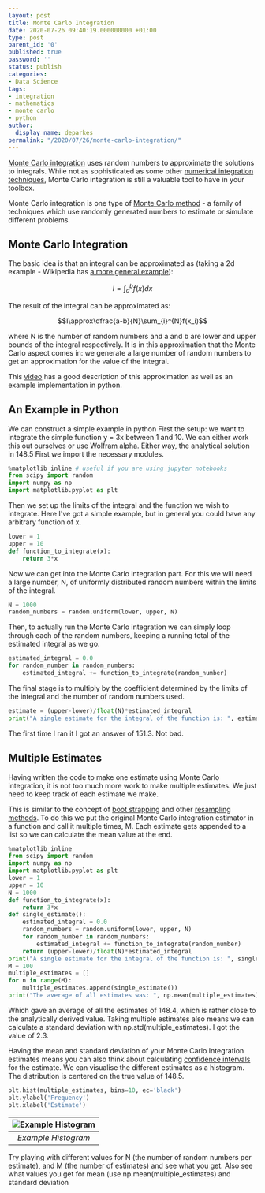 ```yaml
---
layout: post
title: Monte Carlo Integration
date: 2020-07-26 09:40:19.000000000 +01:00
type: post
parent_id: '0'
published: true
password: ''
status: publish
categories:
- Data Science
tags:
- integration
- mathematics
- monte carlo
- python
author:
  display_name: deparkes
permalink: "/2020/07/26/monte-carlo-integration/"
---
```

<a href="https://en.wikipedia.org/wiki/Monte_Carlo_integration">Monte Carlo integration</a> uses random numbers to approximate the solutions to integrals. While not as sophisticated as some other <a href="https://en.wikipedia.org/wiki/Numerical_integration">numerical integration techniques</a>, Monte Carlo integration is still a valuable tool to have in your toolbox.

Monte Carlo integration is one type of <a href="https://en.wikipedia.org/wiki/Monte_Carlo_method">Monte Carlo method</a> - a family of techniques which use randomly generated numbers to estimate or simulate different problems.
<h2>Monte Carlo Integration</h2>
The basic idea is that an integral can be approximated as (taking a 2d example - Wikipedia has <a href="https://en.wikipedia.org/wiki/Monte_Carlo_integration">a more general example</a>):

$$I=\int^b_af(x)dx$$

The result of the integral can be approximated as:

$$I\approx\dfrac{a-b}{N}\sum_{i}^{N}f(x_i)$$

where N is the number of random numbers and a and b are lower and upper bounds of the integral respectively.
It is in this approximation that the Monte Carlo aspect comes in: we generate a large number of random numbers to get an approximation for the value of the integral.

This <a href="https://www.youtube.com/watch?v=WAf0rqwAvgg">video</a> has a good description of this approximation as well as an example implementation in python.
<dl></dl>
<h2>An Example in Python</h2>
We can construct a simple example in python
First the setup: we want to integrate the simple function y = 3x between 1 and 10. We can either work this out ourselves or use <a href="https://www.wolframalpha.com/input/?i=integral+of+3x+between+1+and+10">Wolfram alpha</a>. Either way, the analytical solution in 148.5
First we import the necessary modules.

```python
%matplotlib inline # useful if you are using jupyter notebooks
from scipy import random
import numpy as np
import matplotlib.pyplot as plt
```

Then we set up the limits of the integral and the function we wish to integrate. Here I've got a simple example, but in general you could have any arbitrary function of x.

```python
lower = 1
upper = 10
def function_to_integrate(x):
    return 3*x
```

Now we can get into the Monte Carlo integration part. For this we will need a large number, N, of uniformly distributed random numbers within the limits of the integral.

```python
N = 1000
random_numbers = random.uniform(lower, upper, N)
```

Then, to actually run the Monte Carlo integration we can simply loop through each of the random numbers, keeping a running total of the estimated integral as we go.

```python
estimated_integral = 0.0
for random_number in random_numbers:
    estimated_integral += function_to_integrate(random_number)
```

The final stage is to multiply by the coefficient determined by the limits of the integral and the number of random numbers used.

```python
estimate = (upper-lower)/float(N)*estimated_integral
print("A single estimate for the integral of the function is: ", estimate)
```

The first time I ran it I got an answer of 151.3. Not bad.
<h2>Multiple Estimates</h2>
Having written the code to make one estimate using Monte Carlo integration, it is not too much more work to make multiple estimates. We just need to keep track of each estimate we make.

This is similar to the concept of <a href="https://en.wikipedia.org/wiki/Bootstrapping_%28statistics%29">boot strapping</a> and other <a href="https://stats.stackexchange.com/questions/104040/resampling-simulation-methods-monte-carlo-bootstrapping-jackknifing-cross">resampling methods</a>.
To do this we put the original Monte Carlo integration estimator in a function and call it multiple times, M. Each estimate gets appended to a list so we can calculate the mean value at the end.

```python
%matplotlib inline
from scipy import random
import numpy as np
import matplotlib.pyplot as plt
lower = 1
upper = 10
N = 1000
def function_to_integrate(x):
    return 3*x
def single_estimate():
    estimated_integral = 0.0
    random_numbers = random.uniform(lower, upper, N)
    for random_number in random_numbers:
        estimated_integral += function_to_integrate(random_number)
    return (upper-lower)/float(N)*estimated_integral
print("A single estimate for the integral of the function is: ", single_estimate())
M = 100
multiple_estimates = []
for n in range(M):
    multiple_estimates.append(single_estimate())
print("The average of all estimates was: ", np.mean(multiple_estimates))
```

Which gave an average of all the estimates of 148.4, which is rather close to the analytically derived value. Taking multiple estimates also means we can calculate a standard deviation with np.std(multiple_estimates). I got the value of 2.3.

Having the mean and standard deviation of your Monte Carlo Integration estimates means you can also think about calculating <a href="https://deparkes.co.uk/2020/07/10/what-are-confidence-intervals/">confidence intervals</a> for the estimate.
We can visualise the different estimates as a histogram. The distribution is centered on the true value of 148.5.

```python
plt.hist(multiple_estimates, bins=10, ec='black')
plt.ylabel('Frequency')
plt.xlabel('Estimate')
```

| ![Example Histogram]({{site.baseurl}}/assets/2020/07/example_histogram.png) |
|:--:|
| *Example Histogram* |

Try playing with different values for N (the number of random numbers per estimate), and M (the number of estimates) and see what you get.
Also see what values you get for mean (use np.mean(multiple_estimates) and standard deviation
